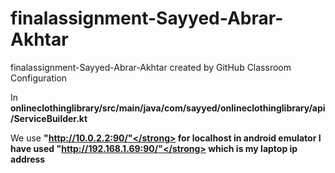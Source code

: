 # finalassignment-Sayyed-Abrar-Akhtar
finalassignment-Sayyed-Abrar-Akhtar created by GitHub Classroom
Configuration

In <strong>onlineclothinglibrary/src/main/java/com/sayyed/onlineclothinglibrary/api/ServiceBuilder.kt</strong>

We use <strong>"http://10.0.2.2:90/"</strong> for localhost in android emulator
I have used <strong>"http://192.168.1.69:90/"</strong> which is my laptop ip address
